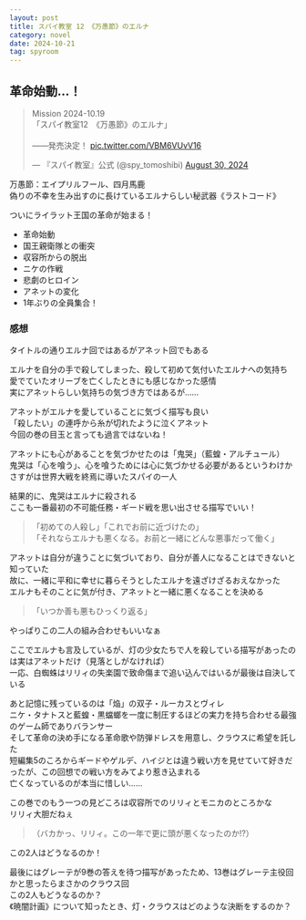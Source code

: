 ```yaml
---
layout: post
title: スパイ教室 12 《万愚節》のエルナ
category: novel
date: 2024-10-21
tag: spyroom
---
```


## 革命始動…！

<blockquote class="twitter-tweet"><p lang="ja" dir="ltr">Mission 2024-10.19<br>「スパイ教室12　《万愚節》のエルナ」<br><br>――発売決定！ <a href="https://t.co/VBM6VUvV16">pic.twitter.com/VBM6VUvV16</a></p>&mdash; 『スパイ教室』公式 (@spy_tomoshibi) <a href="https://twitter.com/spy_tomoshibi/status/1829474389601218681?ref_src=twsrc%5Etfw">August 30, 2024</a></blockquote> <script async src="https://platform.twitter.com/widgets.js" charset="utf-8"></script>

万愚節：エイプリルフール、四月馬鹿  
偽りの不幸を生み出すのに長けているエルナらしい秘武器《ラストコード》

ついにライラット王国の革命が始まる！  

- 革命始動
- 国王親衛隊との衝突
- 収容所からの脱出
- ニケの作戦
- 悲劇のヒロイン
- アネットの変化
- 1年ぶりの全員集合！

### 感想

タイトルの通りエルナ回ではあるがアネット回でもある  

エルナを自分の手で殺してしまった、殺して初めて気付いたエルナへの気持ち  
愛でていたオリーブを亡くしたときにも感じなかった感情  
実にアネットらしい気持ちの気づき方ではあるが……  

アネットがエルナを愛していることに気づく描写も良い  
「殺したい」の連呼から糸が切れたように泣くアネット  
今回の巻の目玉と言っても過言ではないね！

アネットにも心があることを気づかせたのは「鬼哭」（藍蝗・アルチュール）  
鬼哭は「心を喰う」、心を喰うためには心に気づかせる必要があるというわけか  
さすがは世界大戦を終焉に導いたスパイの一人  

結果的に、鬼哭はエルナに殺される  
ここも一番最初の不可能任務・ギード戦を思い出させる描写でいい！  

> 「初めての人殺し」「これでお前に近づけたの」  
> 「それならエルナも悪くなる。お前と一緒にどんな悪事だって働く」  

アネットは自分が違うことに気づいており、自分が善人になることはできないと知っていた  
故に、一緒に平和に幸せに暮らそうとしたエルナを遠ざけざるおえなかった  
エルナもそのことに気が付き、アネットと一緒に悪くなることを決める  

> 「いつか善も悪もひっくり返る」  

やっぱりこの二人の組み合わせもいいなぁ  

ここでエルナも言及しているが、灯の少女たちで人を殺している描写があったのは実はアネットだけ（見落としがなければ）  
一応、白蜘蛛はリリィの失楽園で致命傷まで追い込んではいるが最後は自決している  

あと記憶に残っているのは「焔」の双子・ルーカスとヴィレ  
ニケ・タナトスと藍蝗・黒蟷螂を一度に制圧するほどの実力を持ち合わせる最強のゲーム師でありバランサー  
そして革命の決め手になる革命歌や防弾ドレスを用意し、クラウスに希望を託した  
短編集5のころからギードやゲルデ、ハイジとは違う戦い方を見せていて好きだったが、この回想での戦い方をみてより惹き込まれる  
亡くなっているのが本当に惜しい……

この巻でのもう一つの見どころは収容所でのリリィとモニカのところかな  
リリィ大胆だねぇ

> （バカかっ、リリィ。この一年で更に頭が悪くなったのか!?）

この2人はどうなるのか！

最後にはグレーテが9巻の答えを待つ描写があったため、13巻はグレーテ主役回かと思ったらまさかのクラウス回  
この2人もどうなるのか？  
《暁闇計画》について知ったとき、灯・クラウスはどのような決断をするのか？  
